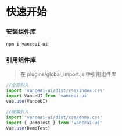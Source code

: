 # 快速开始

### 安装组件库
```bash
npm i vanceai-ui
```

### 引用组件库
> 在 plugins/global_import.js 中引用组件库
```javascript
//全部引入
import 'vanceai-ui/dist/css/index.css'
import VanceUI from 'vanceai-ui'
vue.use(VanceUI)

//按需引入
import 'vanceai-ui/dist/css/demo.css'
import { DemoTest } from 'vanceai-ui'
Vue.use(DemoTest)
```
